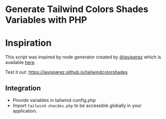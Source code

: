 # Generate Tailwind Colors Shades Variables with PHP

# Inspiration
This script was inspired by node generator created by [@javiperez](https://github.com/javisperez/) which is available [here](https://github.com/javisperez/tailwindcolorshades).

Test it out: https://javisperez.github.io/tailwindcolorshades


## Integration

* Provide variables in tailwind-config.php
* Import `tailwind-shacdes.php` to be accessible globally in your application.